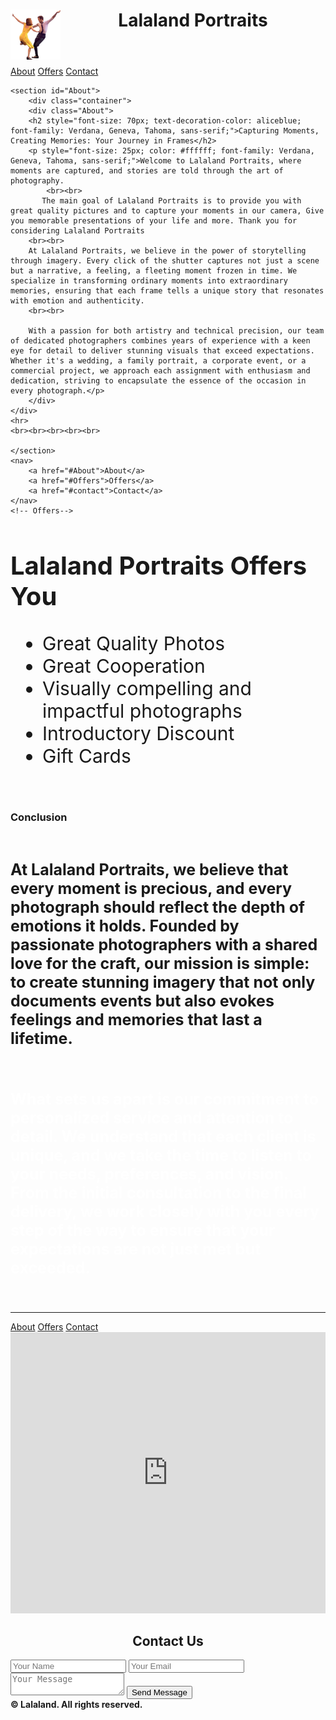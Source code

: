 <!DOCTYPE html>
<html lang="en">
<head>
    <meta charset="UTF-8">
    <meta name="viewport" content="width=device-width, initial-scale=1.0">
    <meta name="author" content="Hazzie Courtney A. Yuzon">
    <meta name="description" content="A website created using HTML">
    <title>Lalaland</title>
    <link rel="icon" href="Yellow.png" type="image/x-icon">
    <link rel="stylesheet" href="Main.css">
</head>
<body>
    <header>
        <img style="float: left;" src="Yellow.png" alt="Icon/logo" width="80px">
        <h1>Lalaland Portraits</h1>
    </header>
    <nav>
        <a href="#About">About</a>
        <a href="#Offers">Offers</a>
        <a href="#contact">Contact</a>
    </nav>
    <!-- About-->
    
    <section id="About">
        <div class="container">
        <div class="About">
        <h2 style="font-size: 70px; text-decoration-color: aliceblue; font-family: Verdana, Geneva, Tahoma, sans-serif;">Capturing Moments, Creating Memories: Your Journey in Frames</h2>
        <p style="font-size: 25px; color: #ffffff; font-family: Verdana, Geneva, Tahoma, sans-serif;">Welcome to Lalaland Portraits, where moments are captured, and stories are told through the art of photography.
            <br><br>
           The main goal of Lalaland Portraits is to provide you with great quality pictures and to capture your moments in our camera, Give you memorable presentations of your life and more. Thank you for considering Lalaland Portraits 
        <br><br>
        At Lalaland Portraits, we believe in the power of storytelling through imagery. Every click of the shutter captures not just a scene but a narrative, a feeling, a fleeting moment frozen in time. We specialize in transforming ordinary moments into extraordinary memories, ensuring that each frame tells a unique story that resonates with emotion and authenticity.
        <br><br>

        With a passion for both artistry and technical precision, our team of dedicated photographers combines years of experience with a keen eye for detail to deliver stunning visuals that exceed expectations. Whether it's a wedding, a family portrait, a corporate event, or a commercial project, we approach each assignment with enthusiasm and dedication, striving to encapsulate the essence of the occasion in every photograph.</p>
        </div>
    </div>
    <hr>
    <br><br><br><br><br>

    </section>
    <nav>
        <a href="#About">About</a>
        <a href="#Offers">Offers</a>
        <a href="#contact">Contact</a>
    </nav>
    <!-- Offers-->
<section id="Offers">
    <div class="container">
        <div class="diva">
            <h2 style="text-align: Left; font-size: 40px";>Lalaland Portraits Offers You</h2>
            <ul style="font-size: 30px;">
                <li>Great Quality Photos</li>
                <li>Great Cooperation</li>
                <li>Visually compelling and impactful photographs</li>
                <li>Introductory Discount</li>
                <li>Gift Cards</li>
            </ul>
            <br>
            <h3>Conclusion</h3>
            <br>
            <p style="font-size: 25px;"><strong>At Lalaland Portraits, we believe that every moment is precious, and every photograph should reflect the depth of emotions it holds. Founded by passionate photographers with a shared love for the craft, our mission is simple: to create stunning imagery that not only documents events but also evokes feelings and memories that last a lifetime.</p>
            <br>
            <p style="font-size: 25px; text-shadow: #ffffff; color: #ffffff;  ">  What sets us apart is our commitment to personalized service and attention to detail. We understand that each client is unique, and we take the time to listen to your needs, preferences, and vision. From the initial consultation to the final delivery, we work closely with you every step of the way to ensure that your expectations are not just met but exceeded.</strong></p>
        </div>
    </div>
</section>
<br>

<hr>
<nav>
    <a href="#About">About</a>
    <a href="#Offers">Offers</a>
    <a href="#contact">Contact</a>
</nav>
<!-- Contacts-->
<iframe class="map" src="https://www.google.com/maps/embed?pb=!1m18!1m12!1m3!1d57430423.3762415!2d-52.35149364979269!3d28.531456894113628!2m3!1f0!2f0!3f0!3m2!1i1024!2i768!4f13.1!3m3!1m2!1s0xd24651dedb49f7d%3A0x3b0361156dbb1e18!2sLalaland%20Studios!5e0!3m2!1sen!2sph!4v1714640507869!5m2!1sen!2sph" width="100%" height="450" style="border:0;" allowfullscreen="" loading="lazy" referrerpolicy="no-referrer-when-downgrade"></iframe>
<section id="contact">
    <div class="container">
        <h2 style="text-align: center;">Contact Us</h2>
        <form action="#" method="POST">
            <input type="text" name="name" placeholder="Your Name" required>
            <input type="email" name="email" placeholder="Your Email" required>
            <textarea name="message" placeholder="Your Message" required></textarea>
            <button class="submit"type="submit">Send Message</button>
        </form>
    </div>
</section>
<!-- Footer-->
<footer>
<strong>
       &copy; Lalaland. All rights reserved.
</strong>
</footer>
</body>
</html>
